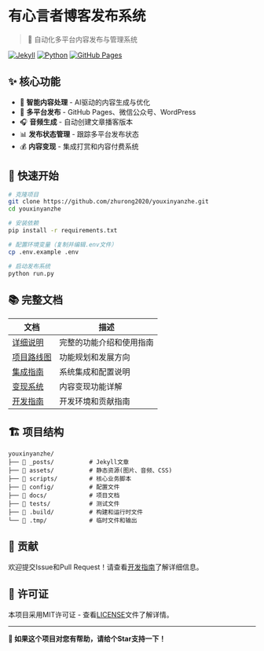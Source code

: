 # 有心言者博客发布系统

> 🚀 自动化多平台内容发布与管理系统

[![Jekyll](https://img.shields.io/badge/Jekyll-CC0000?style=flat&logo=Jekyll&logoColor=white)](https://jekyllrb.com/)
[![Python](https://img.shields.io/badge/Python-3776AB?style=flat&logo=python&logoColor=white)](https://python.org/)
[![GitHub Pages](https://img.shields.io/badge/GitHub%20Pages-222222?style=flat&logo=GitHub%20Pages&logoColor=white)](https://pages.github.com/)

## ✨ 核心功能

- 📝 **智能内容处理** - AI驱动的内容生成与优化
- 🚀 **多平台发布** - GitHub Pages、微信公众号、WordPress
- 🎧 **音频生成** - 自动创建文章播客版本
- 📊 **发布状态管理** - 跟踪多平台发布状态
- 💰 **内容变现** - 集成打赏和内容付费系统

## 🚀 快速开始

```bash
# 克隆项目
git clone https://github.com/zhurong2020/youxinyanzhe.git
cd youxinyanzhe

# 安装依赖
pip install -r requirements.txt

# 配置环境变量（复制并编辑.env文件）
cp .env.example .env

# 启动发布系统
python run.py
```

## 📚 完整文档

| 文档 | 描述 |
|------|------|
| [详细说明](docs/README.md) | 完整的功能介绍和使用指南 |
| [项目路线图](docs/ROADMAP.md) | 功能规划和发展方向 |
| [集成指南](docs/INTEGRATION_GUIDE.md) | 系统集成和配置说明 |
| [变现系统](docs/REWARD_SYSTEM.md) | 内容变现功能详解 |
| [开发指南](docs/DEVELOPMENT.md) | 开发环境和贡献指南 |

## 🏗️ 项目结构

```
youxinyanzhe/
├── 📁 _posts/          # Jekyll文章
├── 📁 assets/          # 静态资源(图片、音频、CSS)
├── 📁 scripts/         # 核心业务脚本
├── 📁 config/          # 配置文件
├── 📁 docs/            # 项目文档
├── 📁 tests/           # 测试文件
├── 📁 .build/          # 构建和运行时文件
└── 📁 .tmp/            # 临时文件和输出
```

## 🤝 贡献

欢迎提交Issue和Pull Request！请查看[开发指南](docs/DEVELOPMENT.md)了解详细信息。

## 📄 许可证

本项目采用MIT许可证 - 查看[LICENSE](LICENSE)文件了解详情。

---

**🌟 如果这个项目对您有帮助，请给个Star支持一下！**